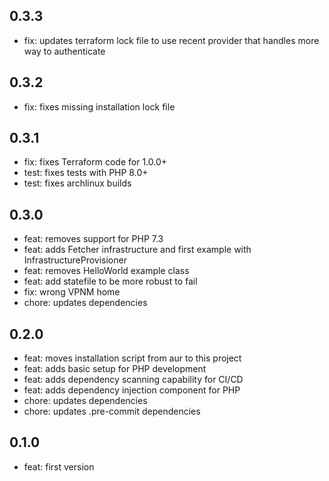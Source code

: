 ## 0.3.3

- fix: updates terraform lock file to use recent provider that handles more way to authenticate

## 0.3.2

- fix: fixes missing installation lock file

## 0.3.1

- fix: fixes Terraform code for 1.0.0+
- test: fixes tests with PHP 8.0+
- test: fixes archlinux builds

## 0.3.0

- feat: removes support for PHP 7.3
- feat: adds Fetcher infrastructure and first example with InfrastructureProvisioner
- feat: removes HelloWorld example class
- feat: add statefile to be more robust to fail
- fix: wrong VPNM home
- chore: updates dependencies

## 0.2.0

- feat: moves installation script from aur to this project
- feat: adds basic setup for PHP development
- feat: adds dependency scanning capability for CI/CD
- feat: adds dependency injection component for PHP
- chore: updates dependencies
- chore: updates .pre-commit dependencies

## 0.1.0

- feat: first version
